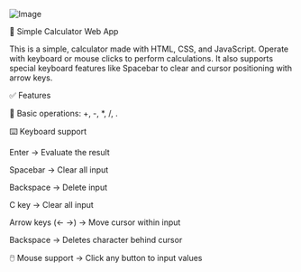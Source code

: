 ![Image](https://github.com/user-attachments/assets/53923ba5-f9ea-4cad-b813-a08fddfab566)

🧮 Simple Calculator Web App 

This is a simple, calculator made with HTML, CSS, and JavaScript. Operate with keyboard or mouse clicks to perform calculations. It also supports special keyboard features like Spacebar to clear and cursor positioning with arrow keys.


✅ Features

🧮 Basic operations: +, -, *, /, .

⌨️ Keyboard support

Enter → Evaluate the result

Spacebar → Clear all input

Backspace → Delete input

C key → Clear all input

Arrow keys (← →) → Move cursor within input

Backspace → Deletes character behind cursor

🖱️ Mouse support → Click any button to input values
